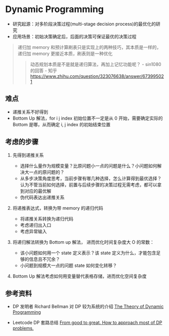 # Dynamic Programming

- 研究起源：对多阶段决策过程(multi-stage decision process)的最优化的研究
- 应用场景：初始决策确定后，后面的决策可保证最优的决策过程

> 递归加 memory 和预计算刷表只是实现上的两种技巧，其本质是一样的，递归加 memory 更接近本质，刷表则是一种优化
>
> > 动态规划本质是不是就是递归算法，再加上记忆功能呢？ - sin1080 的回答 - 知乎 https://www.zhihu.com/question/323076638/answer/673995021

## 难点

- 递推关系不好得到
- Bottom Up 解法，for i j index 初始位置不一定是从 0 开始，需要确定实际的 Bottom 是哪，从而确定 i, j index 的初始结束位置

## 考虑的步骤

1. 先得到递推关系

   - 选择什么量作为规模变量？比原问题小一点的问题是什么？小问题如何解决大一点的原问题的？
   - 从多步决策角度思考，当前步骤有哪几种选择，怎么计算得到最优选择？认为不管当前如何选择，前置与后续步骤的决策过程无需考虑，都可以拿到对应的最优解
   - 伪代码表达出递推关系

2. 将递推表达式，转换为带 memory 的递归代码

   - 将递推关系转换为递归代码
   - 考虑递归出入口
   - 考虑异常输入

3. 将递归解法转换为 Bottom up 解法， 进而优化时间复杂度大 O 的常数：

   - 该小问题如何用一个 state 定义表示？该 state 定义为什么，才能包含足够的信息且不冗余？
   - 小问题到规模大一点的问题 state 如何变化转移？

4. Bottom Up 解法考虑如何用变量替代表格存储，进而优化空间复杂度

## 参考资料

- DP 发明者 Richard Bellman 对 DP 较为系统的介绍 [The Theory of Dynamic Programming](https://www.rand.org/content/dam/rand/pubs/papers/2008/P550.pdf)

- Leetcode DP 套路总结 [From good to great. How to approach most of DP problems.](https://leetcode.com/problems/house-robber/discuss/156523/From-good-to-great.-How-to-approach-most-of-DP-problems.)
